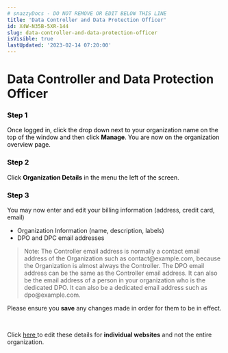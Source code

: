 ```yaml
---
# snazzyDocs - DO NOT REMOVE OR EDIT BELOW THIS LINE
title: 'Data Controller and Data Protection Officer'
id: X4W-N35B-5XR-144
slug: data-controller-and-data-protection-officer
isVisible: true
lastUpdated: '2023-02-14 07:20:00'
---
```

# Data Controller and Data Protection Officer

### <span style="color:rgb(0, 0, 0);"><span style="background-color:rgb(255, 255, 255);">Step 1</span></span>

<span style="color:rgb(0, 0, 0);"><span style="background-color:rgb(255, 255, 255);">Once logged in, click the drop down next to your organization name on the top of the window and then click </span></span>**<span style="color:rgb(0, 0, 0);"><span style="background-color:rgb(255, 255, 255);">Manage</span></span>**<span style="color:rgb(0, 0, 0);"><span style="background-color:rgb(255, 255, 255);">. You are now on the organization overview page.</span></span>

### <span style="color:rgb(0, 0, 0);"><span style="background-color:rgb(255, 255, 255);">Step 2</span></span>

<span style="color:rgb(0, 0, 0);"><span style="background-color:rgb(255, 255, 255);">Click </span></span>**<span style="color:rgb(0, 0, 0);"><span style="background-color:rgb(255, 255, 255);">Organization Details</span></span>**<span style="color:rgb(0, 0, 0);"><span style="background-color:rgb(255, 255, 255);"> in the menu the left of the screen.</span></span>

### <span style="color:rgb(0, 0, 0);"><span style="background-color:rgb(255, 255, 255);">Step 3</span></span>

You may now enter and edit your billing information (address, credit card, email)

- Organization Information (name, description, labels)
- DPO and DPC email addresses

> <div class="sd-callout" data-callout-type="info">Note: The Controller email address is normally a contact email address of the Organization such as contact@example.com, because the Organization is almost always the Controller. The DPO email address can be the same as the Controller email address. It can also be the email address of a person in your organization who is the dedicated DPO. It can also be a dedicated email address such as dpo@example.com.</div>

Please ensure you **save** any changes made in order for them to be in effect.

<br />

Click [here ](http:#?target=S14-2A7B-SXJ-RS2)to edit these details for **individual websites** and not the entire organization.